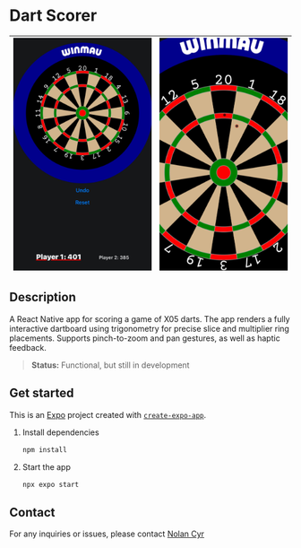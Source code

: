 # Dart Scorer

| ![game-screenshot-1](assets/images/game-screenshot.jpg) | ![game-screenshot-2](assets/images/game-screenshot2.jpeg) |
| --- | --- |

## Description

A React Native app for scoring a game of X05 darts. The app renders a fully interactive dartboard using trigonometry for precise slice and multiplier ring placements. Supports pinch-to-zoom and pan gestures, as well as haptic feedback.

> **Status:** Functional, but still in development

## Get started

This is an [Expo](https://expo.dev) project created with [`create-expo-app`](https://www.npmjs.com/package/create-expo-app).

1. Install dependencies

   ```bash
   npm install
   ```

2. Start the app

   ```bash
   npx expo start
   ```

## Contact
For any inquiries or issues, please contact [Nolan Cyr](mailto:nolangcyr@gmail.com)